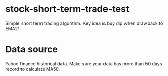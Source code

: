 # stock-short-term-trade-test
Simple short term trading algorithm. Key idea is buy dip when drawback to EMA21.
# Data source
Yahoo finance historical data. 
Make sure your data has more than 50 days record to calculate MA50.
